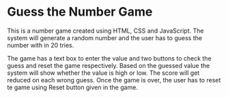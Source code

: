 # Guess the Number Game

This is a number game created using HTML, CSS and JavaScript. The system will generate a random number and the user has to guess the number with in 20 tries.

The game has a text box to enter the value and two buttons to check the guess and reset the game respectively. Based on the guessed value the system will show whether the value is high or low. The score will get reduced on each wrong guess. Once the game is over, the user has to reset te game using Reset button given in the game.

